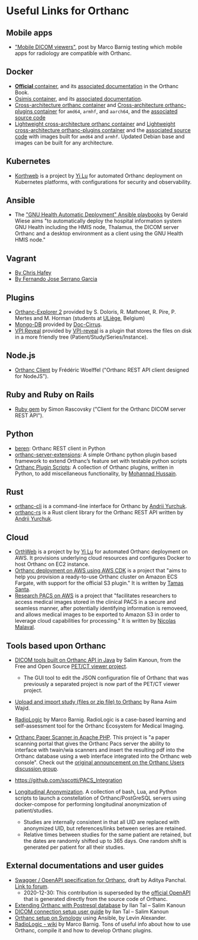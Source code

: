 Useful Links for Orthanc
========================

Mobile apps
-----------

 * ["Mobile DICOM viewers"](http://www.web3.lu/mobile-dicom-viewers/), post by Marco Barnig testing which mobile apps for radiology are compatible with Orthanc.


Docker
------

 * [**Official** container](https://hub.docker.com/u/jodogne/), and its [associated documentation](http://book.orthanc-server.com/users/docker.html) in the Orthanc Book.
 * [Osimis container](https://hub.docker.com/r/osimis/orthanc/), and its [associated documentation](https://osimis.atlassian.net/wiki/spaces/OKB/pages/26738689/How+to+use+osimis+orthanc+Docker+images).
 * [Cross-architecture orthanc container](https://hub.docker.com/r/derekmerck/orthanc/) and [Cross-architecture orthanc-plugins container](https://hub.docker.com/r/derekmerck/orthanc-plugins/) for `amd64`, `armhf`, and `aarch64`, and the [associated source code](https://github.com/derekmerck/docker-orthanc-xarch)
 * [Lightweight cross-architecture orthanc container](https://hub.docker.com/r/scratchcat1/orthanc/) and [Lightweight cross-architecture orthanc-plugins container](https://hub.docker.com/r/scratchcat1/orthanc-plugins/) and the [associated source code](https://github.com/Scratchcat1/OrthancDocker) with images built for `amd64` and `armhf`. Updated Debian base and images can be built for any architecture.
 
Kubernetes
----------

 * [Korthweb](https://github.com/digihunch/korthweb/) is a project by [Yi Lu](https://www.linkedin.com/in/digihunch/) for automated Orthanc deployment on Kubernetes platforms, with configurations for security and observability.

Ansible
-------

 * The ["GNU Health Automatic Deployment" Ansible playbooks](https://gitlab.com/geraldwiese/gnuhealth-automatic-deployment) by Gerald Wiese aims "to automatically deploy the hospital information system GNU Health including the HMIS node, Thalamus, the DICOM server Orthanc and a desktop environment as a client using the GNU Health HMIS node."

Vagrant
-------

 * [By Chris Hafey](https://github.com/chafey/orthanc-vagrant)
 * [By Fernando Jose Serrano Garcia](https://github.com/fernandojsg/vagrant-orthanc)

Plugins
-------

 * [Orthanc-Explorer 2](https://github.com/sdoloris/orthanc-explorer-2) provided by S. Doloris, R. Mathonet, R. Pire, P. Mertes and M. Horman (students at [ULiège](https://uliege.be), Belgium)
 * [Mongo-DB](https://github.com/Doc-Cirrus/orthanc-mongodb) provided by [Doc-Cirrus](https://www.doc-cirrus.com).
 * [VPI Reveal](https://github.com/jodogne/OrthancContributed/tree/master/Plugins/orthancVPIRevealPlugin) provided by [VPI-reveal](http://www.vpireveal.com/) is  a plugin that stores the files on disk in a more friendly tree (Patient/Study/Series/Instance).

Node.js
-------

 * [Orthanc Client](https://github.com/FWoelffel/orthanc-client) by Frédéric Woelffel ("Orthanc REST API client designed for NodeJS").
 
Ruby and Ruby on Rails
----------------------

 * [Ruby gem](https://rubygems.org/gems/orthanc/versions/0.1.0) by Simon Rascovsky ("Client for the Orthanc DICOM server REST API").
 
Python
------
 
 * [beren](https://pypi.org/project/beren/): Orthanc REST client in Python
 * [orthanc-server-extensions](https://github.com/walkIT-nl/orthanc-server-extensions/): A simple Orthanc python plugin based framework to extend Orthanc’s feature set with testable python scripts
 * [Orthanc Plugin Scripts](https://github.com/mohannadhussain/orthanc-plugin-scripts): A collection of Orthanc plugins, written in Python, to add miscellaneous functionality, by [Mohannad Hussain](https://www.linkedin.com/in/mohannadhussain/).

Rust
----

 * [orthanc-cli](https://github.com/Ch00k/orthanc-cli) is a command-line interface for Orthanc by [Andrii Yurchuk](https://groups.google.com/g/orthanc-users/c/dfIV8IKLJNg/m/eQBGSEGACgAJ).
 * [orthanc-rs](https://github.com/Ch00k/orthanc-rs) is a Rust client library for the Orthanc REST API written by [Andrii Yurchuk](https://groups.google.com/g/orthanc-users/c/dfIV8IKLJNg/m/eQBGSEGACgAJ).


Cloud
-----

 * [OrthWeb](https://github.com/digihunch/orthweb/) is a project by by [Yi Lu](https://www.linkedin.com/in/digihunch/) for automated Orthanc deployment on AWS. It  provisions underlying cloud resources and configures Docker to host Orthanc on EC2 instance.
 * [Orthanc deployment on AWS using AWS CDK](https://github.com/aws-samples/orthanc-cdk-deployment) is a project that "aims to help you provision a ready-to-use Orthanc cluster on Amazon ECS Fargate, with support for the official S3 plugin." It is written by [Tamas Santa](https://groups.google.com/g/orthanc-users/c/kpWCpplqI00/).
 * [Research PACS on AWS](https://github.com/aws-samples/research-pacs-on-aws) is a project that "facilitates researchers to access medical images stored in the clinical PACS in a secure and seamless manner, after potentially identifying information is removeed, and allows medical images to be exported to Amazon S3 in order to leverage cloud capabilities for processing." It is written by [Nicolas Malaval](https://groups.google.com/g/orthanc-users/c/WqcbI8yGDSs/).


Tools based upon Orthanc
------------------------

 * [DICOM tools built on Orthanc API in Java](https://github.com/salimkanoun/Orthanc_Tools)
   by Salim Kanoun, from the Free and Open Source
   [PET/CT viewer project](http://petctviewer.org/).
 
   * The GUI tool to edit the JSON configuration file of Orthanc that
     was previously a separated project is now part of the PET/CT
     viewer project.
 
 * [Upload and import study (files or zip file) to Orthanc](https://groups.google.com/forum/#!msg/orthanc-users/LHL4bsLDYP8/w2_iDtwhEgAJ;context-place=topic/orthanc-users/wwCII2uZDcQ)
   by Rana Asim Wajid.

 * [RadioLogic](https://github.com/mbarnig/RadioLogic) by Marco Barnig.  RadioLogic is a case-based learning and self-assessment tool for the Orthanc Ecosystem for Medical Imaging.
 
 * [Orthanc Paper Scanner in Apache PHP](https://sourceforge.net/projects/orthanc-paperscanner-apachephp/). This project is "a paper scanning portal that gives the Orthanc Pacs server the ability to interface with twain/wia scanners and insert the resulting pdf into the Orthanc database using a web interface integrated into the Orthanc web console". Check out the [original announcement on the Orthanc Users discussion group](https://groups.google.com/forum/?utm_medium=email&utm_source=footer#!msg/orthanc-users/k0CQ1f5eu84/z98izDJ8AQAJ).

 * https://github.com/sscotti/PACS_Integration

 * [Longitudinal Anonymization](https://github.com/HDVUCAIR/OrthancContribution).  A collection of bash, Lua, and Python scripts to launch a constellation of Orthanc/PostGreSQL servers using docker-compose for performing longitudinal anonymization of patient/studies.
   * Studies are internally consistent in that all UID are replaced with anonymized UID, but references/links between series are retained.
   * Relative times between studies for the same patient are retained, but the dates are randomly shifted up to 365 days.  One random shift is generated per patient for all their studies.

External documentations and user guides
---------------------------------------
   
 * [Swagger / OpenAPI specification for Orthanc](https://github.com/bastula/swagger-orthanc), draft by Aditya Panchal. [Link to forum](https://groups.google.com/d/msg/orthanc-users/y1t3XIc7aIc/AF-vy6cdEgAJ).
   * 2020-12-30: This contribution is superseded by the [official OpenAPI](https://api.orthanc-server.com/) that is generated directly from the source code of Orthanc.
 * [Extending Orthanc with Postresql database](http://petctviewer.org/images/Extending_Orthanc_with%20_PostgreDB.pdf) by Ilan Tal – Salim Kanoun
 * [DICOM connection setup user guide](http://www.petctviewer.org/images/QuickSetupGuide_Networking_DICOM.pdf) by Ilan Tal – Salim Kanoun
 * [Orthanc setup on Synology](https://github.com/levinalex/orthanc-synology-ansible-example) using Ansible, by Levin Alexander.
 * [RadioLogic - wiki](https://github.com/mbarnig/RadioLogic/wiki) by Marco Barnig.  Tons of useful info about how to use Orthanc, compile it and how to develop Orthanc plugins.
